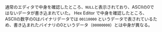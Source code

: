 通常のエディタで中身を確認したところ、`NULL`と表示されており、ASCIIの0ではないデータが書き込まれていた。
Hex Editor で中身を確認したところ、
ASCIIの数字の0はバイナリデータでは `00110000` というデータで表されているため、書き込まれたバイナリの0というデータ（`00000000`）とは中身が異なる。
